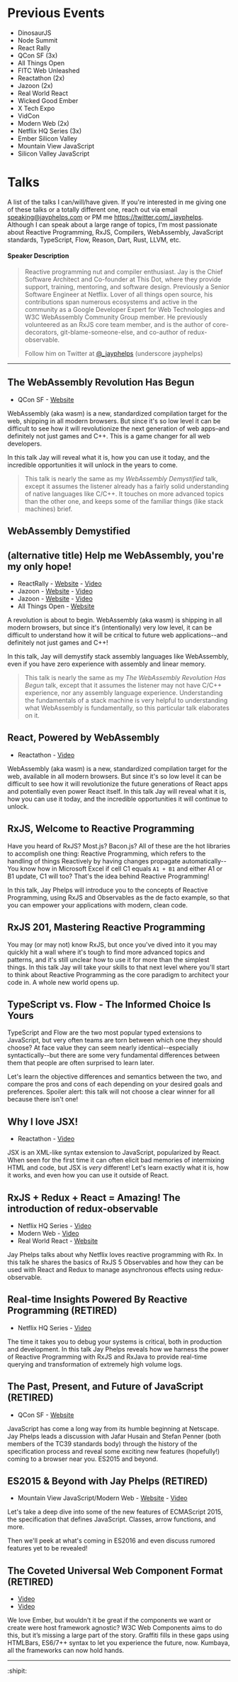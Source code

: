 # Previous Events

- DinosaurJS
- Node Summit
- React Rally
- QCon SF (3x)
- All Things Open
- FITC Web Unleashed
- Reactathon (2x)
- Jazoon (2x)
- Real World React
- Wicked Good Ember
- X Tech Expo
- VidCon
- Modern Web (2x)
- Netflix HQ Series (3x)
- Ember Silicon Valley
- Mountain View JavaScript
- Silicon Valley JavaScript

# Talks

A list of the talks I can/will/have given. If you're interested in me giving one of these talks or a totally different one, reach out via email [speaking@jayphelps.com](mailto:speaking@jayphelps.com) or PM me https://twitter.com/_jayphelps. Although I can speak about a large range of topics, I'm most passionate about Reactive Programming, RxJS, Compilers, WebAssembly, JavaScript standards, TypeScript, Flow, Reason, Dart, Rust, LLVM, etc.


#### Speaker Description

> Reactive programming nut and compiler enthusiast. Jay is the Chief Software Architect and Co-founder at This Dot, where they provide support, training, mentoring, and software design. Previously a Senior Software Engineer at Netflix. Lover of all things open source, his contributions span numerous ecosystems and active in the community as a Google Developer Expert for Web Technologies and W3C WebAssembly Community Group member. He previously volunteered as an RxJS core team member, and is the author of core-decorators, git-blame-someone-else, and co-author of redux-observable.
>
> Follow him on Twitter at [@_jayphelps](https://twitter.com/_jayphelps) (underscore jayphelps)

***

## The WebAssembly Revolution Has Begun

- QCon SF - [Website](https://qconsf.com/sf2017/sf2017/speakers/jay-phelps.html)

WebAssembly (aka wasm) is a new, standardized compilation target for the web, shipping in all modern browsers. But since it's so low level it can be difficult to see how it will revolutionize the next generation of web apps–and definitely not just games and C++. This is a game changer for all web developers.

In this talk Jay will reveal what it is, how you can use it today, and the incredible opportunities it will unlock in the years to come.

> This talk is nearly the same as my _WebAssembly Demystified_ talk, except it assumes the listener already has a fairly solid understanding of native languages like C/C++. It touches on more advanced topics than the other one, and keeps some of the familiar things (like stack machines) brief.

## WebAssembly Demystified
## (alternative title) Help me WebAssembly, you're my only hope!

- ReactRally - [Website](http://www.reactrally.com/schedule) - [Video](https://www.youtube.com/watch?v=6KeDFvdxRZk)
- Jazoon - [Website](http://jazoon.com/spring_test/session/webassembly-demystifie/) - [Video](https://www.youtube.com/watch?v=6Y3W94_8scw)
- Jazoon - [Website](http://jazoon.com/spring_test/session/webassembly-demystifie/) - [Video](https://www.youtube.com/watch?v=cRwUD5SxF4o)
- All Things Open - [Website](https://allthingsopen.org/talk/webassembly-demystified/)

A revolution is about to begin. WebAssembly (aka wasm) is shipping in all modern browsers, but since it's (intentionally) very low level, it can be difficult to understand how it will be critical to future web applications--and definitely not just games and C++!

In this talk, Jay will demystify stack assembly languages like WebAssembly, even if you have zero experience with assembly and linear memory.

> This talk is nearly the same as my _The WebAssembly Revolution Has Begun_ talk, except that it assumes the listener may not have C/C++ experience, nor any assembly language experience. Understanding the fundamentals of a stack machine is very helpful to understanding what WebAssembly is fundamentally, so this particular talk elaborates on it.

## React, Powered by WebAssembly

- Reactathon - [Video](https://www.youtube.com/watch?v=s2ccNDxRqpo)

WebAssembly (aka wasm) is a new, standardized compilation target for the web, available in all modern browsers. But since it's so low level it can be difficult to see how it will revolutionize the future generations of React apps and potentially even power React itself. In this talk Jay will reveal what it is, how you can use it today, and the incredible opportunities it will continue to unlock.


## RxJS, Welcome to Reactive Programming

Have you heard of RxJS? Most.js? Bacon.js? All of these are the hot libraries to accomplish one thing: Reactive Programming, which refers to the handling of things Reactively by having changes propagate automatically--You know how in Microsoft Excel if cell C1 equals `A1 + B1` and either A1 or B1 update, C1 will too? That's the idea behind Reactive Programming!

In this talk, Jay Phelps will introduce you to the concepts of Reactive Programming, using RxJS and Observables as the de facto example, so that you can empower your applications with modern, clean code.


## RxJS 201, Mastering Reactive Programming

You may (or may not) know RxJS, but once you've dived into it you may quickly hit a wall where it's tough to find more advanced topics and patterns, and it's still unclear how to use it for more than the simplest things. In this talk Jay will take your skills to that next level where you'll start to think about Reactive Programming as the core paradigm to architect your code in. A whole new world opens up.


## TypeScript vs. Flow - The Informed Choice Is Yours

TypeScript and Flow are the two most popular typed extensions to JavaScript, but very often teams are torn between which one they should choose? At face value they can seem nearly identical--especially syntactically--but there are some very fundamental differences between them that people are often surprised to learn later.

Let's learn the objective differences and semantics between the two, and compare the pros and cons of each depending on your desired goals and preferences. Spoiler alert: this talk will not choose a clear winner for all because there isn't one!


## Why I love JSX!

- Reactathon - [Video](https://www.youtube.com/watch?v=IL-J3pLIAok)

JSX is an XML-like syntax extension to JavaScript, popularized by React. When seen for the first time it can often elicit bad memories of intermixing HTML and code, but JSX is *very* different! Let's learn exactly what it is, how it works, and even how you can use it outside of React.


## RxJS + Redux + React = Amazing! The introduction of redux-observable

- Netflix HQ Series - [Video](https://www.youtube.com/watch?v=AslncyG8whg)
- Modern Web - [Video](https://www.youtube.com/watch?v=sGAKRIBDMS0)
- Real World React - [Website](https://www.meetup.com/Real-World-React/events/235091101/)

Jay Phelps talks about why Netflix loves reactive programming with Rx. In this talk he shares the basics of RxJS 5 Observables and how they can be used with React and Redux to manage asynchronous effects using redux-observable.


## Real-time Insights Powered By Reactive Programming (RETIRED)

- Netflix HQ Series - [Video](https://www.youtube.com/watch?v=uODxUJ5Jwis)

The time it takes you to debug your systems is critical, both in production and development. In this talk Jay Phelps reveals how we harness the power of Reactive Programming with RxJS and RxJava to provide real-time querying and transformation of extremely high volume logs.


## The Past, Present, and Future of JavaScript (RETIRED)

- QCon SF - [Website](https://qconsf.com/sf2016/sf2016/users/jay-phelps.html)

JavaScript has come a long way from its humble beginning at Netscape. Jay Phelps leads a discussion with Jafar Husain and Stefan Penner (both members of the TC39 standards body) through the history of the specification process and reveal some exciting new features (hopefully!) coming to a browser near you. ES2015 and beyond.


## ES2015 & Beyond with Jay Phelps (RETIRED)

- Mountain View JavaScript/Modern Web - [Website](https://www.meetup.com/javascript-9/events/227253873/) - [Video](https://www.youtube.com/watch?v=6P7hwhvlwig)

Let's take a deep dive into some of the new features of ECMAScript 2015, the specification that defines JavaScript. Classes, arrow functions, and more.

Then we'll peek at what's coming in ES2016 and even discuss rumored features yet to be revealed!


## The Coveted Universal Web Component Format (RETIRED)

- [Video](https://www.youtube.com/watch?v=ywkDHUMICCc)
- [Video](https://www.youtube.com/watch?v=sNeK4Kplo9g)

We love Ember, but wouldn't it be great if the components we want or create were host framework agnostic? W3C Web Components aims to do this, but it’s missing a large part of the story. Graffiti fills in these gaps using HTMLBars, ES6/7++ syntax to let you experience the future, now. Kumbaya, all the frameworks can now hold hands.

***

:shipit:
